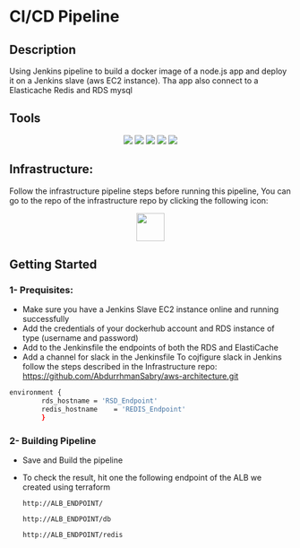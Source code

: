 # CI/CD Pipeline 


## Description
Using Jenkins pipeline to build a docker image of a node.js app and deploy it on a Jenkins slave (aws EC2 instance). Tha app also connect to a Elasticache Redis and RDS mysql
## Tools
<p align="center">
<img src="https://www.vectorlogo.zone/logos/docker/docker-icon.svg"/>
<img src="https://www.vectorlogo.zone/logos/jenkins/jenkins-icon.svg"/>
<img src="https://www.vectorlogo.zone/logos/amazon_aws/amazon_aws-icon.svg"/>
<img src="https://www.vectorlogo.zone/logos/nodejs/nodejs-ar21.svg"/>
<img src="https://www.vectorlogo.zone/logos/slack/slack-ar21.svg"/>
</p>

## Infrastructure:

Follow the infrastructure pipeline steps before running  this pipeline, You can go to the repo of the infrastructure repo by clicking the following icon: 

<p align="center">
<a href="https://github.com/AbdurrhmanSabry/aws-architecture.git"><img src="https://www.vectorlogo.zone/logos/github/github-tile.svg" width="50" height="50"/></a>
</p>

## Getting Started

### 1- Prequisites:
- Make sure you have a Jenkins Slave EC2 instance online and running successfully
- Add the credentials of  your dockerhub account and RDS instance of type (username and password)
- Add to the Jenkinsfile the endpoints of both the RDS and ElastiCache
- Add a channel for slack in the Jenkinsfile
To cojfigure slack in Jenkins follow the steps described in the Infrastructure repo: https://github.com/AbdurrhmanSabry/aws-architecture.git
```bash
environment {
        rds_hostname = 'RSD_Endpoint'
        redis_hostname    = 'REDIS_Endpoint'
        }
```

### 2- Building  Pipeline
- Save and Build the pipeline

- To check the result, hit one the following endpoint of the ALB we created using terraform 
    ```
    http://ALB_ENDPOINT/
    ```
    ```
    http://ALB_ENDPOINT/db
    ```
    ```
    http://ALB_ENDPOINT/redis
    ```


